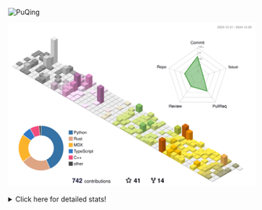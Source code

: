 ![PuQing](https://user-images.githubusercontent.com/27223114/171565019-9a56fae6-b08b-421f-99db-7e830da42371.png)

![](./profile-3d-contrib/profile-season-animate.svg)

<details>
<summary>Click here for detailed stats!</summary>

<!--START_SECTION:waka-->
![Lines of code](https://img.shields.io/badge/From%20Hello%20World%20I%27ve%20Written-1.6%20million%20lines%20of%20code-blue)

**🐱 My GitHub Data** 

> 📦 414.7 kB Used in GitHub's Storage 
 > 
> 🏆 750 Contributions in the Year 2024
 > 
> 🚫 Not Opted to Hire
 > 
> 📜 38 Public Repositories 
 > 
> 🔑 32 Private Repositories 
 > 
**I'm an Early 🐤** 

```text
🌞 Morning                643 commits         ██░░░░░░░░░░░░░░░░░░░░░░░   07.59 % 
🌆 Daytime                3710 commits        ███████████░░░░░░░░░░░░░░   43.77 % 
🌃 Evening                1953 commits        ██████░░░░░░░░░░░░░░░░░░░   23.04 % 
🌙 Night                  2171 commits        ██████░░░░░░░░░░░░░░░░░░░   25.61 % 
```


📊 **This Week I Spent My Time On** 

```text
💬 Programming Languages: 
Other                    5 hrs 37 mins       ██████░░░░░░░░░░░░░░░░░░░   24.71 % 
Python                   3 hrs 39 mins       ████░░░░░░░░░░░░░░░░░░░░░   16.09 % 
CLI                      3 hrs 22 mins       ████░░░░░░░░░░░░░░░░░░░░░   14.84 % 
Lean                     2 hrs 26 mins       ███░░░░░░░░░░░░░░░░░░░░░░   10.73 % 
Music                    2 hrs 4 mins        ██░░░░░░░░░░░░░░░░░░░░░░░   09.09 % 

🔥 Editors: 
VS Code                  11 hrs 37 mins      █████████████░░░░░░░░░░░░   51.04 % 
Terminal                 3 hrs 22 mins       ████░░░░░░░░░░░░░░░░░░░░░   14.84 % 
Telegram                 2 hrs 50 mins       ███░░░░░░░░░░░░░░░░░░░░░░   12.49 % 
NetEaseMusic             2 hrs 4 mins        ██░░░░░░░░░░░░░░░░░░░░░░░   09.09 % 
Mail                     53 mins             █░░░░░░░░░░░░░░░░░░░░░░░░   03.92 % 

💻 Operating System: 
Mac                      11 hrs 8 mins       ████████████░░░░░░░░░░░░░   48.96 % 
WSL                      7 hrs 48 mins       █████████░░░░░░░░░░░░░░░░   34.31 % 
Linux                    3 hrs 48 mins       ████░░░░░░░░░░░░░░░░░░░░░   16.73 % 
```


<!--END_SECTION:waka-->
</details>
